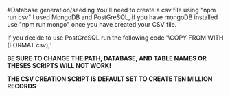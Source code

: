 #Database generation/seeding
You'll need to create a csv file using "npm run csv"
I used MongoDB and PostGreSQL, if you have mongoDB installed use "npm run mongo" once you have created your CSV file.

If you decide to use PostGreSQL run the following code '\COPY <TableName> FROM <PathToCSV> WITH (FORMAT csv);'

**BE SURE TO CHANGE THE PATH, DATABASE, AND TABLE NAMES OR THESES SCRIPTS WILL NOT WORK!**

**THE CSV CREATION SCRIPT IS DEFAULT SET TO CREATE TEN MILLION RECORDS**